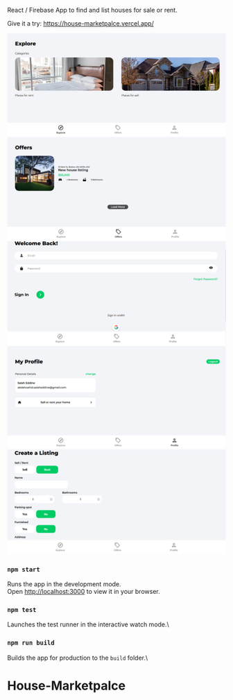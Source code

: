 React / Firebase App to find and list houses for sale or rent.

Give it a try: https://house-marketpalce.vercel.app/

<img src="https://github.com/Salaheddine999/House-Marketpalce/blob/main/src/assets/jpg/hm1.PNG" width="full" title="hover text">
<img src="https://github.com/Salaheddine999/House-Marketpalce/blob/main/src/assets/jpg/hm2.PNG" width="full" title="hover text">
<img src="https://github.com/Salaheddine999/House-Marketpalce/blob/main/src/assets/jpg/hm3.PNG" width="full" title="hover text">
<img src="https://github.com/Salaheddine999/House-Marketpalce/blob/main/src/assets/jpg/hm4.PNG" width="full" title="hover text">
<img src="https://github.com/Salaheddine999/House-Marketpalce/blob/main/src/assets/jpg/hm5.PNG" width="full" title="hover text">

### `npm start`

Runs the app in the development mode.\
Open [http://localhost:3000](http://localhost:3000) to view it in your browser.

### `npm test`

Launches the test runner in the interactive watch mode.\

### `npm run build`

Builds the app for production to the `build` folder.\

# House-Marketpalce
